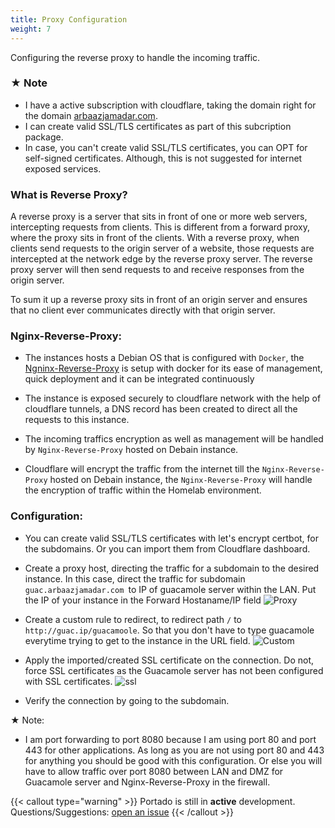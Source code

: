 ```yaml
---
title: Proxy Configuration
weight: 7
---
```


Configuring the reverse proxy to handle the incoming traffic.

### &#9733; Note
-  I have a active subscription with cloudflare, taking the domain right for the domain [arbaazjamadar.com](https://arbaazjamadar.com). 
- I can create valid SSL/TLS certificates as part of this subcription package. 
- In case, you can't create valid SSL/TLS certificates, you can OPT for self-signed certificates. Although, this is not suggested for internet exposed services.

### What is Reverse Proxy?

A reverse proxy is a server that sits in front of one or more web servers, intercepting requests from clients. This is different from a forward proxy, where the proxy sits in front of the clients. With a reverse proxy, when clients send requests to the origin server of a website, those requests are intercepted at the network edge by the reverse proxy server. The reverse proxy server will then send requests to and receive responses from the origin server.

To sum it up a reverse proxy sits in front of an origin server and ensures that no client ever communicates directly with that origin server.

### Nginx-Reverse-Proxy:

- The instances hosts a Debian OS that is configured with `Docker`, the [Ngninx-Reverse-Proxy](https://nginxproxymanager.com/setup/#using-mysql-mariadb-database) is setup with docker for its ease of management, quick deployment and it can be integrated continuously

- The instance is exposed securely to cloudflare network with the help of cloudflare tunnels, a DNS record has been created to direct all the requests to this instance.

- The incoming traffics encryption as well as management will be handled by `Nginx-Reverse-Proxy` hosted on Debain instance.

- Cloudflare will encrypt the traffic from the internet till the `Nginx-Reverse-Proxy` hosted on Debain instance, the `Nginx-Reverse-Proxy` will handle the encryption of traffic within the Homelab environment.

### Configuration:

- You can create valid SSL/TLS certificates with let's encrypt certbot, for the subdomains. Or you can import them from Cloudflare dashboard.

- Create a proxy host, directing the traffic for a subdomain to the desired instance. In this case, direct the traffic for subdomain `guac.arbaazjamadar.com `to IP of guacamole server within the LAN. Put the IP of your instance in the Forward Hostaname/IP field
![Proxy](/proxy/proxy.png)

- Create a custom rule to redirect, to redirect path `/` to `http://guac.ip/guacamoole`. So that you don't have to type guacamole everytime trying to get to the instance in the URL field.
![Custom](/proxy/custom.png)

- Apply the imported/created SSL certificate on the connection. Do not, force SSL certificates as the Guacamole server has not been configured with SSL certificates.
![ssl](/proxy/ssl.png)

- Verify the connection by going to the subdomain.


&#9733; Note:

- I am port forwarding to port 8080 because I am using port 80 and port 443 for other applications. As long as you are not using port 80 and 443 for anything you should be good with this configuration. Or else you will have to allow traffic over port 8080 between LAN and DMZ for Guacamole server and Nginx-Reverse-Proxy in the firewall.



{{< callout type="warning" >}}
  Portado is still in **active** development. Questions/Suggestions: [open an issue](https://github.com/arbaaz29/Portado/issues)
{{< /callout >}}